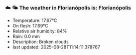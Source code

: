 ### ☁️ 🌤️  The weather in Florianópolis is: Florianópolis

- Temperature: 17.67°C
- On flesh: 17.69°C
- Relative air humidity: 84%
- Rain: 0.0 mm
- Description: Broken clouds
- last updated: 2025-08-28T11:14:11.378767
